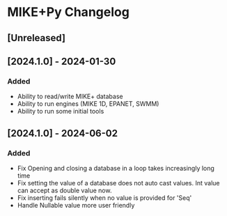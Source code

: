 # MIKE+Py Changelog

## [Unreleased]

## [2024.1.0] - 2024-01-30

### Added

- Ability to read/write MIKE+ database
- Ability to run engines (MIKE 1D, EPANET, SWMM)
- Ability to run some initial tools

## [2024.1.0] - 2024-06-02

### Added

- Fix Opening and closing a database in a loop takes increasingly long time 
- Fix setting the value of a database does not auto cast values. Int value can accept as double value now.
- Fix inserting fails silently when no value is provided for 'Seq'
- Handle Nullable value more user friendly

